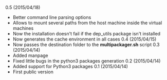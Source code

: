 0.5 (2015/04/18)
 * Better command line parsing options
 * Allows to mount several paths from the host machine inside the virtual machines
 * Now the installation doesn't fail if the dep_utils package isn't installed
 * Now generates the cache environment in all cases
0.4 (2015/04/15)
 * Now passes the destination folder to the **multipackager.sh** script
0.3 (2015/04/14)
 * Added manpage
 * Fixed little bugs in the python3 packages generation
0.2 (2015/04/14)
 * Added support for Python3 packages
0.1 (2015/04/14)
 * First public version
